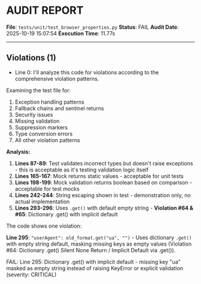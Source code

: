# AUDIT REPORT

**File**: `tests/unit/test_browser_properties.py`
**Status**: FAIL
**Audit Date**: 2025-10-19 15:07:54
**Execution Time**: 11.77s

---

## Violations (1)

- Line 0: I'll analyze this code for violations according to the comprehensive violation patterns.

Examining the test file for:
1. Exception handling patterns
2. Fallback chains and sentinel returns
3. Security issues
4. Missing validation
5. Suppression markers
6. Type conversion errors
7. All other violation patterns

**Analysis:**

1. **Lines 87-89**: Test validates incorrect types but doesn't raise exceptions - this is acceptable as it's testing validation logic itself
2. **Lines 165-167**: Mock returns static values - acceptable for unit tests
3. **Lines 198-199**: Mock validation returns boolean based on comparison - acceptable for test mocks
4. **Lines 242-244**: String escaping shown in test - demonstration only, no actual implementation
5. **Lines 293-296**: Uses `.get()` with default empty string - **Violation #64 & #65**: Dictionary .get() with implicit default

The code shows one violation:

**Line 295**: `"userAgent": old_format.get("ua", "")` - Uses dictionary `.get()` with empty string default, masking missing keys as empty values (Violation #64: Dictionary .get() Silent None Return / Implicit Default via .get()).

FAIL: Line 295: Dictionary .get() with implicit default - missing key "ua" masked as empty string instead of raising KeyError or explicit validation
 (severity: CRITICAL)
